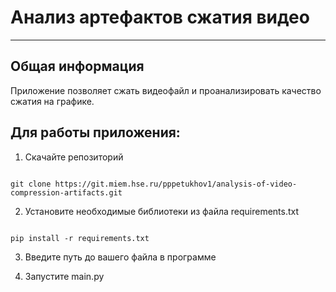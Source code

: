 
# Анализ артефактов сжатия видео

***

## Общая информация
Приложение позволяет сжать видеофайл и проанализировать качество сжатия на графике.

## Для работы приложения:

1. Скачайте репозиторий

```angular2html

git clone https://git.miem.hse.ru/pppetukhov1/analysis-of-video-compression-artifacts.git

```

2. Установите необходимые библиотеки из файла requirements.txt

```angular2html

pip install -r requirements.txt

```

3. Введите путь до вашего файла в программе

4. Запустите main.py
